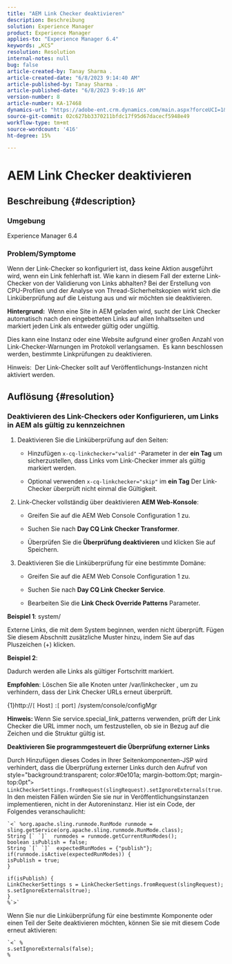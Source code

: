 ```yaml
---
title: "AEM Link Checker deaktivieren"
description: Beschreibung
solution: Experience Manager
product: Experience Manager
applies-to: "Experience Manager 6.4"
keywords: „KCS“
resolution: Resolution
internal-notes: null
bug: false
article-created-by: Tanay Sharma .
article-created-date: "6/8/2023 9:14:40 AM"
article-published-by: Tanay Sharma .
article-published-date: "6/8/2023 9:49:16 AM"
version-number: 8
article-number: KA-17468
dynamics-url: "https://adobe-ent.crm.dynamics.com/main.aspx?forceUCI=1&pagetype=entityrecord&etn=knowledgearticle&id=f6afb8e1-dc05-ee11-8f6e-6045bd006b3d"
source-git-commit: 02c627bb3370211bfdc17f95d67dacecf5948e49
workflow-type: tm+mt
source-wordcount: '416'
ht-degree: 15%

---
```


# AEM Link Checker deaktivieren

## Beschreibung {#description}


### <b>Umgebung</b>

Experience Manager 6.4



### <b>Problem/Symptome</b>

Wenn der Link-Checker so konfiguriert ist, dass keine Aktion ausgeführt wird, wenn ein Link fehlerhaft ist. Wie kann in diesem Fall der externe Link-Checker von der Validierung von Links abhalten? Bei der Erstellung von CPU-Profilen und der Analyse von Thread-Sicherheitskopien wirkt sich die Linküberprüfung auf die Leistung aus und wir möchten sie deaktivieren.

<b>Hintergrund: </b> Wenn eine Site in AEM geladen wird, sucht der Link Checker automatisch nach den eingebetteten Links auf allen Inhaltsseiten und markiert jeden Link als entweder gültig oder ungültig.

Dies kann eine Instanz oder eine Website aufgrund einer großen Anzahl von Link-Checker-Warnungen im Protokoll verlangsamen.  Es kann beschlossen werden, bestimmte Linkprüfungen zu deaktivieren.

Hinweis:  Der Link-Checker sollt auf Veröffentlichungs-Instanzen nicht aktiviert werden.


## Auflösung {#resolution}


### Deaktivieren des Link-Checkers oder Konfigurieren, um Links in AEM als gültig zu kennzeichnen

1. Deaktivieren Sie die Linküberprüfung auf den Seiten:

   - Hinzufügen `x-cq-linkchecker="valid"` -Parameter in der <b>ein Tag</b> um sicherzustellen, dass Links vom Link-Checker immer als gültig markiert werden.


   - Optional verwenden `x-cq-linkchecker="skip"` im <b>ein Tag</b> Der Link-Checker überprüft nicht einmal die Gültigkeit.
2. Link-Checker vollständig über deaktivieren <b>AEM Web-Konsole</b>:
   - Greifen Sie auf die AEM Web Console Configuration 1 zu.


   - Suchen Sie nach <b>Day CQ Link Checker Transformer</b>.


   - Überprüfen Sie die <b>Überprüfung deaktivieren</b> und klicken Sie auf Speichern.
3. Deaktivieren Sie die Linküberprüfung für eine bestimmte Domäne:
   - Greifen Sie auf die AEM Web Console Configuration 1 zu.


   - Suchen Sie nach <b>Day CQ Link Checker Service</b>.


   - Bearbeiten Sie die <b>Link Check Override Patterns</b> Parameter.


<b>Beispiel 1</b>: system/

Externe Links, die mit dem System beginnen, werden nicht überprüft. Fügen Sie diesem Abschnitt zusätzliche Muster hinzu, indem Sie auf das Pluszeichen (+) klicken.

<b>Beispiel 2</b>:

Dadurch werden alle Links als gültiger Fortschritt markiert.

<b>Empfohlen</b>: Löschen Sie alle Knoten unter /var/linkchecker , um zu verhindern, dass der Link Checker URLs erneut überprüft.

{1}http://`[` Host`]` :`[` port`]` /system/console/configMgr

<b>Hinweis: </b>Wenn Sie service.special_link_patterns verwenden, prüft der Link Checker die URL immer noch, um festzustellen, ob sie in Bezug auf die Zeichen und die Struktur gültig ist.

<b>Deaktivieren Sie programmgesteuert die Überprüfung externer Links</b>

Durch Hinzufügen dieses Codes in Ihrer Seitenkomponenten-JSP wird verhindert, dass die Überprüfung externer Links durch den Aufruf von style=&quot;background:transparent; color:#0e101a; margin-bottom:0pt; margin-top:0pt&quot;`>` `LinkCheckerSettings.fromRequest(slingRequest).setIgnoreExternals(true`. In den meisten Fällen würden Sie sie nur in Veröffentlichungsinstanzen implementieren, nicht in der Autoreninstanz. Hier ist ein Code, der Folgendes veranschaulicht:




```
`<` %org.apache.sling.runmode.RunMode runmode = sling.getService(org.apache.sling.runmode.RunMode.class);
String`[` `]`  runmodes = runmode.getCurrentRunModes();
boolean isPublish = false;
String `[` `]`  expectedRunModes = {"publish"};
if(runmode.isActive(expectedRunModes)) {
isPublish = true;
}

if(isPublish) {
LinkCheckerSettings s = LinkCheckerSettings.fromRequest(slingRequest);
s.setIgnoreExternals(true);
}
%`>`
```




Wenn Sie nur die Linküberprüfung für eine bestimmte Komponente oder einen Teil der Seite deaktivieren möchten, können Sie sie mit diesem Code erneut aktivieren:


```
`<` %
s.setIgnoreExternals(false);
%
```

